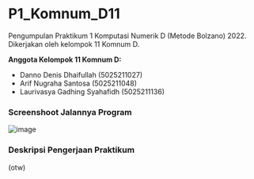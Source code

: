# P1_Komnum_D11
Pengumpulan Praktikum 1 Komputasi Numerik D (Metode Bolzano) 2022.
Dikerjakan oleh kelompok 11 Komnum D.

**Anggota Kelompok 11 Komnum D:**
* Danno Denis Dhaifullah  (5025211027)
* Arif Nugraha Santosa  (5025211048)
* Laurivasya Gadhing Syahafidh  (5025211136)

### Screenshoot Jalannya Program
![image](https://user-images.githubusercontent.com/112613803/197846828-1b781579-f34a-4863-a8fb-e01218616e5a.png)

### Deskripsi Pengerjaan Praktikum
(otw)
